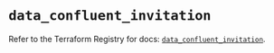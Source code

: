 # `data_confluent_invitation`

Refer to the Terraform Registry for docs: [`data_confluent_invitation`](https://registry.terraform.io/providers/confluentinc/confluent/2.11.0/docs/data-sources/invitation).
